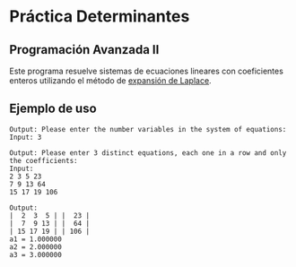 # Práctica Determinantes
## Programación Avanzada II

Este programa resuelve sistemas de ecuaciones lineares con coeficientes enteros utilizando el método de [expansión de Laplace](https://en.wikipedia.org/wiki/Laplace_expansion).

## Ejemplo de uso

```
Output: Please enter the number variables in the system of equations: 
Input: 3

Output: Please enter 3 distinct equations, each one in a row and only the coefficients:
Input:
2 3 5 23
7 9 13 64
15 17 19 106

Output:
|  2  3  5 | |  23 |
|  7  9 13 | |  64 |
| 15 17 19 | | 106 |
a1 = 1.000000
a2 = 2.000000
a3 = 3.000000
```
